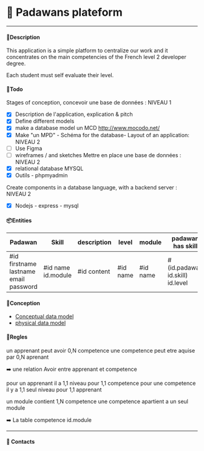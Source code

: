   # :deciduous_tree: Padawans plateform

---

#### :cherry_blossom:Description


This application is a simple platform to centralize our work and it concentrates on the main competencies of the French level 2 developer degree.

Each student must self evaluate their level.


#### :scroll:Todo

Stages of conception, concevoir une base de données : NIVEAU 1

- [x] Description de l'application, explication & pitch
- [x] Define different models
- [x] make a database model un MCD http://www.mocodo.net/
- [x] Make "un MPD" - Schéma for the database-
      Layout of an application: NIVEAU 2
- [ ] Use Figma
- [ ] wireframes / and sketches
      Mettre en place une base de données : NIVEAU 2
- [X] relational database MYSQL
- [x] Outils - phpmyadmin

Create components in a database language, with a backend server : NIVEAU 2

- [x] Nodejs - express - mysql

####  📦Entities

| Padawan | Skill | description | level | module | padawan has skill |
|-----------------------------------------|--------------------|-------------|----------|----------|---------------------------------|
| #id firstname lastname email password | #id name id.module | #id content | #id name | #id name | #(id.padawan id.skill) id.level |

 #### :triangular_ruler:Conception


- [Conceptual data model](/assets/conception/mcd.svg)
- [physical data model
  ](assets/conception/mpd.png)

 #### :memo:Regles
 
un apprenant peut avoir 0,N competence
une competence peut etre aquise par 0,N aprenant

:arrow_right: une relation Avoir entre apprenant et competence

pour un apprenant il a 1,1 niveau pour 1,1 competence
pour une competence il y a 1,1 seul niveau pour 1,1 apprenant

un module contient 1,N competence
une competence apartient a un seul module

:arrow_right: La table competence id.module

---

#### :email: Contacts


